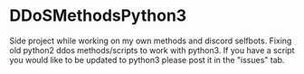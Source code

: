# DDoSMethodsPython3
Side project while working on my own methods and discord selfbots.
Fixing old python2 ddos methods/scripts to work with python3.
If you have a script you would like to be updated to python3 please post it in the "issues" tab.
